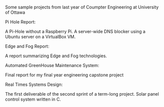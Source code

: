 Some sample projects from last year of Coumpter Engineering at University of Ottawa


Pi Hole Report:

A Pi-Hole without a Raspberry Pi. A server-wide DNS blocker using a Ubuntu server on a VirtualBox VM.


Edge and Fog Report:

A report summarizing Edge and Fog technologies.


Automated GreenHouse Maintenance System:

Final report for my final year engineering capstone project


Real Times Systems Design:

The first deliverable of the second sprint of a term-long project. Solar panel control system written in C.
